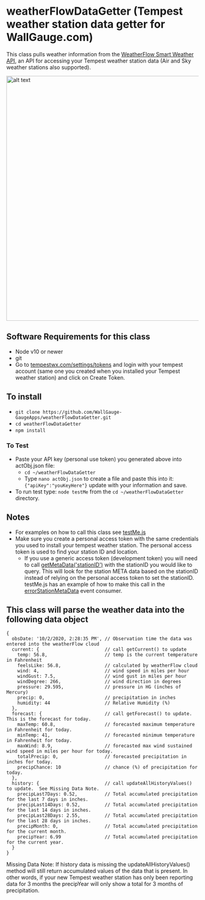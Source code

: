 # weatherFlowDataGetter (Tempest weather station data getter for WallGauge.com)

This class pulls weather information from the [WeatherFlow Smart Weather API](https://weatherflow.github.io/SmartWeather/api/#object-model), an API for accessing your Tempest weather station data (Air and Sky weather stations also supported).

[<img src="https://cdn.shopify.com/s/files/1/0012/8512/8294/files/Tempest_Hub_Mount_shopify-amazon-whats-in-box-tabs.png?v=1588185214" alt="alt text" width="640px">](https://shop.weatherflow.com/collections/frontpage/products/tempest)

## Software Requirements for this class

* Node v10 or newer
* git
* Go to [tempestwx.com/settings/tokens](https://tempestwx.com/settings/tokens) and login with your tempest account (same one you created when you installed your Tempest weather station) and click on Create Token.

## To install

* `git clone https://github.com/WallGauge-GaugeApps/weatherFlowDataGetter.git`
* `cd weatherFlowDataGetter`
* `npm install`

### To Test

* Paste your API key (personal use token) you generated above into actObj.json file:
  * `cd ~/weatherFlowDataGetter`
  * Type `nano actObj.json` to create a file and paste this into it: `{"apiKey":"youKeyHere"}` update with your information and save.
* To run test type: `node testMe` from the `cd ~/weatherFlowDataGetter` directory.

## Notes

* For examples on how to call this class see [testMe.js](https://github.com/WallGauge-GaugeApps/weatherFlowDataGetter/blob/master/testMe.js)
* Make sure you create a personal access token with the same credentials you used to install your tempest weather station.  The personal access token is used to find your station ID and location.
  * If you use a generic access token (development token) you will need to call [getMetaData('stationID')](https://github.com/WallGauge-GaugeApps/weatherFlowDataGetter/blob/bc1e1d0b16a23586f3334073d3595a1b57675b81/weatherFlowDataGetter.js#L245) with the stationID you would like to query. This will look for the station META data based on the stationID instead of relying on the personal access token to set the stationID. testMe.js has an example of how to make this call in the [errorStationMetaData](https://github.com/WallGauge-GaugeApps/weatherFlowDataGetter/blob/ddad38b9be54a0aa5c79ed343afaddea779cefb4/testMe.js#L22) event consumer.

## This class will parse the weather data into the following data object

```
{
  obsDate: '10/2/2020, 2:28:35 PM', // Observation time the data was entered into the weatherFlow cloud
  current: {                        // call getCurrent() to update
    temp: 56.8,                     // temp is the current temperature in Fahrenheit
    feelsLike: 56.8,                // calculated by weatherFlow cloud
    wind: 4,                        // wind speed in miles per hour
    windGust: 7.5,                  // wind gust in miles per hour
    windDegree: 266,                // wind direction in degrees
    pressure: 29.595,               // pressure in HG (inches of Mercury)
    precip: 0,                      // precipitation in inches
    humidity: 44                    // Relative Humidity (%)
  },
  forecast: {                       // call getForecast() to update. This is the forecast for today.
    maxTemp: 60.8,                  // forecasted maximum temperature in Fahrenheit for today.
    minTemp: 41,                    // forecasted minimum temperature in Fahrenheit for today.
    maxWind: 8.9,                   // forecasted max wind sustained wind speed in miles per hour for today.
    totalPrecip: 0,                 // forecasted precipitation in inches for today.
    precipChance: 10                // chance (%) of precipitation for today.
  },
  history: {                        // call updateAllHistoryValues() to update.  See Missing Data Note.
    precipLast7Days: 0.52,          // Total accumulated precipitation for the last 7 days in inches.
    precipLast14Days: 0.52,         // Total accumulated precipitation for the last 14 days in inches.
    precipLast28Days: 2.55,         // Total accumulated precipitation for the last 28 days in inches.
    precipMonth: 0,                 // Total accumulated precipitation for the current month.
    precipYear: 6.99                // Total accumulated precipitation for the current year.
  }
}
```

Missing Data Note:  If history data is missing the updateAllHistoryValues() method will still return accumulated values of the data that is present. In other words, if your new Tempest weather station has only been reporting data for 3 months the precipYear will only show a total for 3 months of precipitation.
